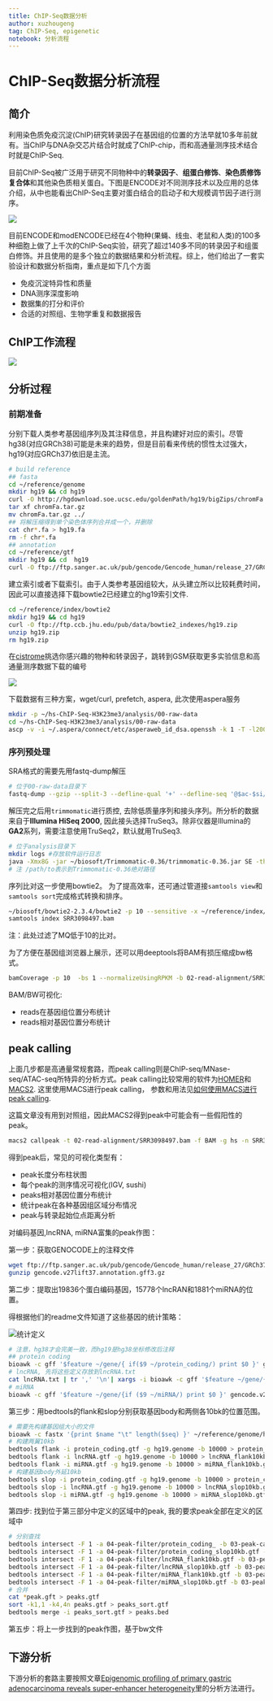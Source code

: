 ```yaml
---
title: ChIP-Seq数据分析
author: xuzhougeng
tag: ChIP-Seq, epigenetic
notebook: 分析流程
---
```

# ChIP-Seq数据分析流程

## 简介

利用染色质免疫沉淀(ChIP)研究转录因子在基因组的位置的方法早就10多年前就有。当ChIP与DNA杂交芯片结合时就成了ChIP-chip，而和高通量测序技术结合时就是ChIP-Seq.

目前ChIP-Seq被广泛用于研究不同物种中的**转录因子**、**组蛋白修饰**、**染色质修饰复合体**和其他染色质相关蛋白。下图是ENCODE对不同测序技术以及应用的总体介绍，从中也能看出ChIP-Seq主要对蛋白结合的启动子和大规模调节因子进行测序。

![](http://oex750gzt.bkt.clouddn.com/18-1-9/49684886.jpg)

目前ENCODE和modENCODE已经在4个物种(果蝇、线虫、老鼠和人类)的100多种细胞上做了上千次的ChIP-Seq实验，研究了超过140多不同的转录因子和组蛋白修饰。并且使用的是多个独立的数据结果和分析流程。综上，他们给出了一套实验设计和数据分析指南，重点是如下几个方面

- 免疫沉淀特异性和质量
- DNA测序深度影响
- 数据集的打分和评价
- 合适的对照组、生物学重复和数据报告

## ChIP工作流程

![](http://oex750gzt.bkt.clouddn.com/18-1-9/99351783.jpg)

## 分析过程

### 前期准备

分别下载人类参考基因组序列及其注释信息，并且构建好对应的索引。尽管hg38(对应GRCh38)可能是未来的趋势，但是目前看来传统的惯性太过强大，hg19(对应GRCh37)依旧是主流。

```bash
# build reference
## fasta
cd ~/reference/genome
mkdir hg19 && cd hg19
curl -O http://hgdownload.soe.ucsc.edu/goldenPath/hg19/bigZips/chromFa.tar.gz
tar xf chromFa.tar.gz
mv chromFa.tar.gz ../
## 将解压缩得到单个染色体序列合并成一个，并删除
cat chr*.fa > hg19.fa
rm -f chr*.fa
## annotation
cd ~/reference/gtf
mkdir hg19 && cd  hg19
curl -O ftp://ftp.sanger.ac.uk/pub/gencode/Gencode_human/release_27/GRCh37_mapping/gencode.v27lift37.annotation.gtf.gz
```

建立索引或者下载索引。由于人类参考基因组较大，从头建立所以比较耗费时间，因此可以直接选择下载bowtie2已经建立的hg19索引文件.

```bash
cd ~/reference/index/bowtie2
mkdir hg19 && cd hg19
curl -O ftp://ftp.ccb.jhu.edu/pub/data/bowtie2_indexes/hg19.zip
unzip hg19.zip
rm hg19.zip
```

在[cistrome](http://cistrome.org/db/)挑选你感兴趣的物种和转录因子，跳转到GSM获取更多实验信息和高通量测序数据下载的编号

![](http://oex750gzt.bkt.clouddn.com/18-1-14/55762783.jpg)

下载数据有三种方案，wget/curl, prefetch, aspera, 此次使用aspera服务

```bash
mkdir -p ~/hs-ChIP-Seq-H3K23me3/analysis/00-raw-data
cd ~/hs-ChIP-Seq-H3K23me3/analysis/00-raw-data
ascp -v -i ~/.aspera/connect/etc/asperaweb_id_dsa.openssh -k 1 -T -l200m anonftp@ftp-private.ncbi.nlm.nih.gov:/sra/sra-instant/reads/ByRun/sra/SRR/SRR309/SRR3098497/SRR3098497.sra .
```

### 序列预处理

SRA格式的需要先用fastq-dump解压

```bash
# 位于00-raw-data目录下
fastq-dump --gzip --split-3 --defline-qual '+' --defline-seq '@$ac-$si/$ri' SRR3098497.sra
```

解压完之后用`trimmomatic`进行质控, 去除低质量序列和接头序列。所分析的数据来自于**Illumina HiSeq 2000**, 因此接头选择TruSeq3。除非仪器是Illumina的**GA2**系列，需要注意使用TruSeq2，默认就用TruSeq3.

```bash
# 位于analysis目录下
mkdir logs #存放软件运行日志
java -Xmx8G -jar ~/biosoft/Trimmomatic-0.36/trimmomatic-0.36.jar SE -threads 8 -phred33 00-raw-data/SRR3098497.fastq.gz 01-clean-data/SRR3098497_clean.fastq.gz ILLUMINACLIP:/path/to/Trimmomatic-0.36/adapters/TruSeq3-SE.fa:2:30:10 LEADING:5 TRAILING:10 AVGQUAL:20 MINLEN:80 2> logs/trim.log
# 注 /path/to表示到Trimmomatic-0.36绝对路径
```

序列比对这一步使用bowtie2。 为了提高效率，还可通过管道接`samtools view`和`samtools sort`完成格式转换和排序。

```bash
~/biosoft/bowtie2-2.3.4/bowtie2 -p 10 --sensitive -x ~/reference/index/bowtie2/hg19/hg19 -U 01-clean-data/SRR3098497_clean.fastq.gz 2> logs/align.log | samtools view -b -q 10 | samtools sort > 02-read-alignment/SRR3098497.bam &
samtools index SRR3098497.bam
```

注：此处过滤了MQ低于10的比对。

为了方便在基因组浏览器上展示，还可以用deeptools将BAM有损压缩成bw格式。

```bash
bamCoverage -p 10  -bs 1 --normalizeUsingRPKM -b 02-read-alignment/SRR3098497.bam -o 02-read-alignment/SRR3098497.bw
```

BAM/BW可视化:

- reads在基因组位置分布统计
- reads相对基因位置分布统计

## peak calling

上面几步都是高通量常规套路，而peak calling则是ChIP-seq/MNase-seq/ATAC-seq所特异的分析方式。peak calling比较常用的软件为[HOMER](http://homer.ucsd.edu/homer/)和[MACS2](https://github.com/taoliu/MACS/). 这里使用MACS进行peak calling， 参数和用法见[如何使用MACS进行peak calling](https://www.jianshu.com/p/6a975f0ea65a).

这篇文章没有用到对照组，因此MACS2得到peak中可能会有一些假阳性的peak。

```bash
macs2 callpeak -t 02-read-alignment/SRR3098497.bam -f BAM -g hs -n SRR3098497 --outdir 03-peak-calling/ -q 0.01
```

得到peak后，常见的可视化类型有：

- peak长度分布柱状图
- 每个peak的测序情况可视化(IGV, sushi)
- peaks相对基因位置分布统计
- 统计peak在各种基因组区域分布情况
- peak与转录起始位点距离分析

对编码基因,lncRNA, miRNA富集的peak作图：

第一步：获取GENOCODE上的注释文件

```bash
wget ftp://ftp.sanger.ac.uk/pub/gencode/Gencode_human/release_27/GRCh37_mapping/gencode.v27lift37.annotation.gff3.gz
gunzip gencode.v27lift37.annotation.gff3.gz
```

第二步：提取出19836个蛋白编码基因，15778个lncRAN和1881个miRNA的位置。

得根据他们的readme文件知道了这些基因的统计策略：

![统计定义](http://oex750gzt.bkt.clouddn.com/18-1-24/72772284.jpg)

```bash
# 注意，hg38才会完美一致，而hg19是hg38坐标修改后注释
## protein coding
bioawk -c gff '$feature ~/gene/{ if($9 ~/protein_coding/) print $0 }' gencode.v27lift37.annotation.gtf | grep -v 'ENSEMBL' > protein_coding.gtf
# lncRNA, 先将这些定义存放到lncRNA.txt
cat lncRNA.txt | tr ',' '\n'| xargs -i bioawk -c gff '$feature ~/gene/{if ($9 ~/{}/) print $0 }' gencode.v27lift37.annotation.gtf >> lncRNA.gtf
# miRNA
bioawk -c gff '$feature ~/gene/{if ($9 ~/miRNA/) print $0 }' gencode.v27lift37.annotation.gtf  > miRNA.gtf
```

第三步：用bedtools的flank和slop分别获取基因body和两侧各10bk的位置范围。

```bash
# 需要先构建基因组大小的文件
bioawk -c fastx '{print $name "\t" length($seq) }' ~/reference/genome/hg19/hg19.fa > hg19.genome
# 构建两翼10kb
bedtools flank -i protein_coding.gtf -g hg19.genome -b 10000 > protein_coding_flank10kb.gtf-08 55555543
bedtools flank -i lncRNA.gtf -g hg19.genome -b 10000 > lncRNA_flank10kb.gtf
bedtools flank -i miRNA.gtf -g hg19.genome -b 10000 > miRNA_flank10kb.gtf
# 构建基因body外延10kb
bedtools slop -i protein_coding.gtf -g hg19.genome -b 10000 > protein_coding_slop10kb.gtf
bedtools slop -i lncRNA.gtf -g hg19.genome -b 10000 > lncRNA_slop10kb.gtf
bedtools slop -i miRNA.gtf -g hg19.genome -b 10000 > miRNA_slop10kb.gtf
```

第四步: 找到位于第三部分中定义的区域中的peak, 我的要求peak全部在定义的区域中

```bash
# 分别查找
bedtools intersect -F 1 -a 04-peak-filter/protein_coding_ -b 03-peak-calling/SRR3098497_peaks.narrowPeak > 04-peak-filter/protein_coding_flank10kb_peak.gtf
bedtools intersect -F 1 -a 04-peak-filter/protein_coding_slop10kb.gtf -b 03-peak-calling/SRR3098497_peaks.narrowPeak > 04-peak-filter/protein_coding_slop10kb_peak.gtf
bedtools intersect -F 1 -a 04-peak-filter/lncRNA_flank10kb.gtf -b 03-peak-calling/SRR3098497_peaks.narrowPeak > 04-peak-filter/lncRNA_flank10kb_peak.gtf
bedtools intersect -F 1 -a 04-peak-filter/lncRNA_slop10kb.gtf -b 03-peak-calling/SRR3098497_peaks.narrowPeak > 04-peak-filter/lncRNA_slop10kb_peak.gtf
bedtools intersect -F 1 -a 04-peak-filter/miRNA_flank10kb.gtf -b 03-peak-calling/SRR3098497_peaks.narrowPeak > 04-peak-filter/miRNA_flank10kb_peak.gtf
bedtools intersect -F 1 -a 04-peak-filter/miRNA_slop10kb.gtf -b 03-peak-calling/SRR3098497_peaks.narrowPeak > 04-peak-filter/miRNA_slop10kb_peak.gtf
# 合并
cat *peak.gft > peaks.gtf
sort -k1,1 -k4,4n peaks.gtf > peaks_sort.gtf
bedtools merge -i peaks_sort.gtf > peaks.bed
```

第五步：将上一步找到的peak作图，基于bw文件

## 下游分析

下游分析的套路主要按照文章[Epigenomic profiling of primary gastric adenocarcinoma reveals super-enhancer heterogeneity](http://dx.doi.org/10.1038/ncomms12983)里的分析方法进行。